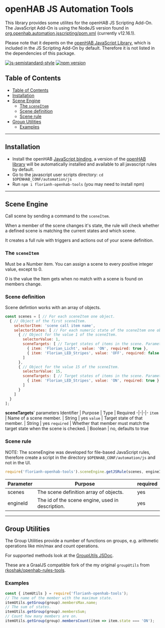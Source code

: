 # openHAB JS Automation Tools

This library provides some utilites for the openHAB JS Scripting Add-On.
The JavaScript Add-On is using the NodeJS version found in [org.openhab.automation.jsscripting/pom.xml](https://github.com/openhab/openhab-addons/blob/main/bundles/org.openhab.automation.jsscripting/pom.xml#L53) (currently v12.16.1).

Please note that it depents on the [openHAB JavaScript Library](https://github.com/openhab/openhab-js), which is included in the JS Scripting Add-On by default.
Therefore it is not listed in the dependencies of this package.

[![js-semistandard-style](https://raw.githubusercontent.com/standard/semistandard/master/badge.svg)](https://github.com/standard/semistandard)
[![npm version](https://badge.fury.io/js/florianh-openhab-tools.svg)](https://badge.fury.io/js/florianh-openhab-tools)

## Table of Contents
- [Table of Contents](#table-of-contents)
- [Installation](#installation)
- [Scene Engine](#scene-engine)
  - [The `sceneItem`](#the-sceneitem)
  - [Scene definition](#scene-definition)
  - [Scene rule](#scene-rule)
- [Group Utilities](#group-utilities)
  - [Examples](#examples)

***
## Installation

- Install the openHAB [JavaScript binding](https://www.openhab.org/addons/automation/jsscripting/), a version of the [openHAB
library](https://www.npmjs.com/package/openhab) will be automatically installed and available to all javascript rules by default.
- Go to the javascript user scripts directory: `cd $OPENHAB_CONF/automation/js`
- Run `npm i florianh-openhab-tools` (you may need to install npm)

***
## Scene Engine
Call scene by sending a command to the `sceneItem`.

When a member of the scene changes it's state, the rule will check whether a 
defined scene is matching the current states and which scene.

It creates a full rule with triggers and actions out of your scene definition.

### The `sceneItem`
Must be a Number item.
You can assign a scene to every positive integer value, 
except to 0.

0 is the value the Item gets when no match with a scene is found on members change.

### Scene definition
Scene defintion works with an array of objects.
```javascript
const scenes = [ // For each sceneItem one object.
  { // Object of the first sceneItem.
    selectorItem: 'scene call item name',
    selectorStates: [ // For each numeric state of the sceneItem one object.
      { // Object for the value 1 of the sceneItem.
        selectorValue: 1,
        sceneTargets: [ // Target states of items in the scene. Parameters explained later.
          { item: 'Florian_Licht', value: 'ON', required: true },
          { item: 'Florian_LED_Stripes', value: 'OFF', required: false }
        ] 
      },
      { // Object for the value 15 of the sceneItem.
        selectorValue: 15,
        sceneTargets: [ // Target states of items in the scene. Parameters explained later.
          { item: 'Florian_LED_Stripes', value: 'ON', required: true }
        ]
      }
    ]
  }
];
```
__sceneTargets__' parameters
Identifier | Purpose | Type | Required
-|-|-|-
`item` | Name of a scene member. | String | yes
`value` | Target state of that member. | String | yes
`required` | Whether that member must match the target state when the scene is checked. | Boolean | no, defaults to true

### Scene rule
NOTE: The sceneEngine was developed for file-based JavaScript rules, 
therefore create a script in the directory ``$OPENHAB_CONF/automation/js`` and not in the UI.
```javascript
require('florianh-openhab-tools').sceneEngine.getJSRule(scenes, engineId);
```
Parameter | Purpose | required
-|-|-
scenes | The scene definition array of objects. | yes
engineId | The id of the scene engine, used in description. | yes

***
## Group Utilities
The Group Utilities provide a number of functions on groups, e.g. arithmetic operations like min/max and count operations.

For supported methods look at the [GroupUtils JSDoc](https://florian-h05.github.io/openhab-js-tools/items.GroupUtils.html).

These are a GraalJS compatible fork of the my original `groupUtils` from [rkoshak/openhab-rules-tools](https://github.com/rkoshak/openhab-rules-tools/tree/main/group_utils).

### Examples
```javascript
const { itemUtils } = require('florianh-openhab-tools');
// The name of the member with the maximum state.
itemUtils.getGroup(group).membersMax.name;
// The sum of states.
itemUtils.getGroup(group).membersSum;
// Count how many members are on.
itemUtils.getGroup(group).membersCount(item => item.state === 'ON');
```
